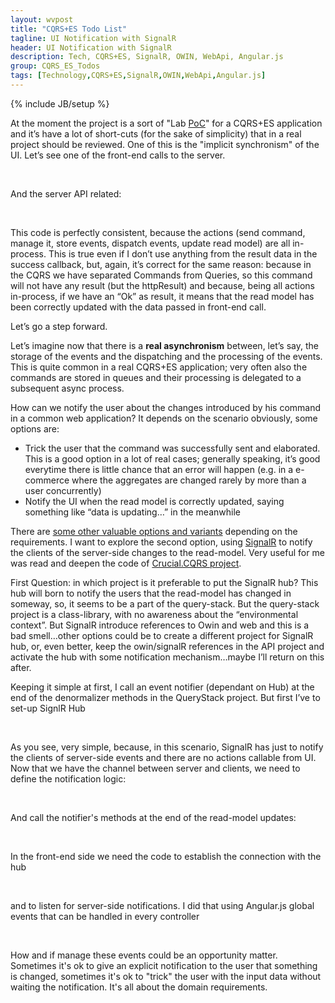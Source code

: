 ```yaml
---
layout: wvpost
title: "CQRS+ES Todo List"
tagline: UI Notification with SignalR
header: UI Notification with SignalR
description: Tech, CQRS+ES, SignalR, OWIN, WebApi, Angular.js
group: CQRS_ES_Todos
tags: [Technology,CQRS+ES,SignalR,OWIN,WebApi,Angular.js]
---
```

{% include JB/setup %}

At the moment the project is a sort of "Lab <a href="https://it.wikipedia.org/wiki/Proof_of_concept" target="_blank">PoC</a>" for a CQRS+ES application and it’s have a lot of short-cuts (for the sake of simplicity) that in a real project should be reviewed. One of this is the "implicit synchronism" of the UI. Let’s see one of the front-end calls to the server.

<script type="syntaxhighlighter" class="brush: javascript">
<![CDATA[
changeDescription: function (_item) {
    var _input = {
        id: _item.Id,
        description: _item.Description
    }

    $http.post(w$settings.apiUrl + 'TodoItems/ChangeDescription', _input)
        .success(function (result, status) {
            $scope.local.todoItemsError.message = '';
            $scope.local.todoItemsError.show = false;
            _item._Description = _item.Description
        })
        .error(function (data, status, headers, config) {
            $scope.local.todoItemsError.message = w$utils.getFluentValidationMessage(data.Message);
            $scope.local.todoItemsError.show = true;
            _item.Description = _item._Description
        });
}
]]></script> 

And the server API related:

<script type="syntaxhighlighter" class="brush: csharp">
<![CDATA[
[Route("api/TodoItems/ChangeDescription")]
[HttpPost]
public IHttpActionResult ChangeDescription(ChangeToDoItemDescriptionModel model)
{
    if (!ModelState.IsValid)
        return BadRequest(ModelState);

    try
    {
        Worker.ChangeDescription(model);
        return Ok();
    }
    catch (Exception ex)
    {
        return BadRequest(ex.Message);
    }
}
]]></script> 

This code is perfectly consistent, because the actions (send command, manage it, store events, dispatch events, update read model) are all in-process. This is true even if I don’t use anything from the result data in the success callback, but, again, it’s correct for the same reason: because in the CQRS we have separated Commands from Queries, so this command will not have any result (but the httpResult) and because, being all actions in-process, if we have an “Ok” as result, it means that the read model has been correctly updated with the data passed in front-end call.
	
Let’s go a step forward.

Let’s imagine now that there is a **real asynchronism** between, let’s say, the storage of the events and the dispatching and the processing of the events. This is quite common in a real CQRS+ES application; very often also the commands are stored in queues and their processing is delegated to a subsequent async process.


How can we notify the user about the changes introduced by his command in a common web application? It depends on the scenario obviously, some options are:

-	Trick the user that the command was successfully sent and elaborated. This is a good option in a lot of real cases; generally speaking, it’s good everytime there is little chance that an error will happen (e.g. in a e-commerce where the aggregates are changed rarely by more than a user concurrently)
-	Notify the UI when the read model is correctly updated, saying something like “data is updating…” in the meanwhile


There are <a href="https://www.google.it/webhp?sourceid=chrome-instant&ion=1&espv=2&ie=UTF-8#q=CQRS+eventual+consistency+ui" target="_blank">some other valuable options and variants</a> depending on the requirements.
I want to explore the second option, using <a href="http://signalr.net/" target="_blank">SignalR</a> to notify the clients of the server-side changes to the read-model. Very useful for me was read and deepen the code of <a href="https://github.com/andyhoyle/Crucial-CQRS" target="_blank">Crucial.CQRS project</a>.

First Question: in which project is it preferable to put the SignalR hub? This hub will born to notify the users that the read-model has changed in someway, so, it seems to be a part of the query-stack. But the query-stack project is a class-library, with no awareness about the “environmental context”. But SignalR introduce references to Owin and web and this is a bad smell…other options could be to create a different project for SignalR hub, or, even better, keep the owin/signalR references in the API project and activate the hub with some notification mechanism…maybe I’ll return on this after.

Keeping it simple at first, I call an event notifier (dependant on Hub) at the end of the denormalizer methods in the QueryStack project. But first I’ve to set-up SignlR Hub

<script type="syntaxhighlighter" class="brush: csharp">
<![CDATA[
public class NotifierHub : Hub
{
}
]]></script> 

As you see, very simple, because, in this scenario, SignalR has just to notify the clients of server-side events and there are no actions callable from UI. Now that we have the channel between server and clients, we need to define the notification logic:

<script type="syntaxhighlighter" class="brush: csharp">
<![CDATA[
public class EventNotifier : IEventNotifier
{
    private readonly IHubConnectionContext<dynamic> clients;
    private readonly IMappingEngine mapper;

    public EventNotifier(IHubConnectionContext<dynamic> clients, IMappingEngine mapper)
    {
        Contract.Requires<ArgumentNullException>(clients != null, "clients");
        Contract.Requires<ArgumentNullException>(mapper != null, "mapper");
        this.clients = clients;
        this.mapper = mapper;
    }

    public async Task ChangedToDoListDescriptionEventNotify(ToDoList list)
    {
        await clients.All.changedToDoListDescription(mapper.Map<NotifiedToDoList>(list));
    }

    ...
}
]]></script> 

And call the notifier's methods at the end of the read-model updates:

<script type="syntaxhighlighter" class="brush: csharp;highlight: [28]">
<![CDATA[
public class ToDoEventHandlers : 
	IEventHandler<ChangedToDoListDescriptionEvent>,
	...
{
	private readonly IIdentityMapper _identityMapper;
	private readonly IEventNotifier notifier;

	public ToDoEventHandlers(IIdentityMapper identityMapper, IEventNotifier notifier)
	{
		Contract.Requires<ArgumentNullException>(identityMapper != null, "identityMapper");
		Contract.Requires<ArgumentNullException>(notifier != null, "notifier");
		_identityMapper = identityMapper;
		this.notifier = notifier;
	}

	public void Handle(ChangedToDoListDescriptionEvent @event)
	{
		using (var db = new ToDoContext())
		{
			int modelId = _identityMapper.GetModelId<ToDoList>(@event.ToDoListId);
			ToDoList list = db.Lists.First(t => t.Id.Equals(modelId));
			if (list != null)
			{
				list.Description = @event.Description;
				db.Entry(list).State = EntityState.Modified;
				db.SaveChanges();

				Task.Run(() => notifier.ChangedToDoListDescriptionEventNotify(list)).ConfigureAwait(false);
			}
		}
	}

	...
}
]]></script> 

In the front-end side we need the code to establish the connection with the hub 

<script type="syntaxhighlighter" class="brush: javascript">
<![CDATA[
var notifierHubProxy = $.connection.notifierHub;
]]></script> 

and to listen for server-side notifications. I did that using Angular.js global events that can be handled in every controller

<script type="syntaxhighlighter" class="brush: javascript">
<![CDATA[
// setup of global notification events 
notifierHubProxy.client.changedToDoListDescription = broadcastEvent('changedToDoListDescription');
notifierHubProxy.client.createdToDoListEvent = broadcastEvent('createdToDoListEvent');
notifierHubProxy.client.addedNewToDoItemEvent = broadcastEvent('addedNewToDoItemEvent');
notifierHubProxy.client.markedToDoItemAsCompletedEvent = broadcastEvent('markedToDoItemAsCompletedEvent');
notifierHubProxy.client.reOpenedToDoItemEvent = broadcastEvent('reOpenedToDoItemEvent');
notifierHubProxy.client.changedToDoItemImportanceEvent = broadcastEvent('changedToDoItemImportanceEvent');
notifierHubProxy.client.changedToDoItemDescriptionEvent = broadcastEvent('changedToDoItemDescriptionEvent');
notifierHubProxy.client.changedToDoItemDueDateEvent = broadcastEvent('changedToDoItemDueDateEvent');

var broadcastEvent = function (eventName) {
    return function () {
        console.log("event:" + eventName);
        console.log(arguments);
        $rootScope.$broadcast(eventName, arguments.length==1 ? arguments[0] : arguments);
    }
}
]]></script> 

How and if manage these events could be an opportunity matter. Sometimes it's ok to give an explicit notification to the user that something is changed, sometimes it's ok to "trick" the user with the input data without waiting the notification.
It's all about the domain requirements.